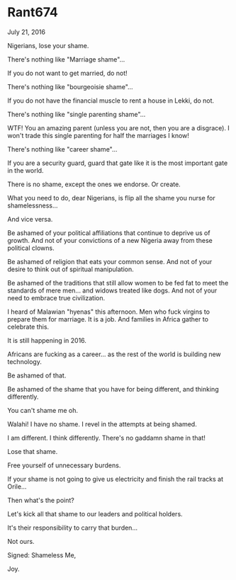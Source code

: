 # Rant674


July 21, 2016

Nigerians, lose your shame.

There's nothing like "Marriage shame"...

If you do not want to get married, do not!

There's nothing like "bourgeoisie shame"...

If you do not have the financial muscle to rent a house in Lekki, do not.

There's nothing like "single parenting shame"...

WTF! You an amazing parent (unless you are not, then you are a disgrace). I won't trade this single parenting for half the marriages I know! 

There's nothing like "career shame"...

If you are a security guard, guard that gate like it is the most important gate in the world.

There is no shame, except the ones we endorse. Or create.

What you need to do, dear Nigerians, is flip all the shame you nurse for shamelessness...

And vice versa.

Be ashamed of your political affiliations that continue to deprive us of growth. And not of your convictions of a new Nigeria away from these political clowns.

Be ashamed of religion that eats your common sense. And not of your desire to think out of spiritual manipulation. 

Be ashamed of the traditions that still allow women to be fed fat to meet the standards of mere men... and widows treated like dogs. And not of your need to embrace true civilization. 

I heard of Malawian "hyenas" this afternoon. Men who fuck virgins to prepare them for marriage. It is a job. And families in Africa gather to celebrate this.

It is still happening in 2016.

Africans are fucking as a career... as the rest of the world is building new technology. 

Be ashamed of that. 

Be ashamed of the shame that you have for being different, and thinking differently. 

You can't shame me oh.

Walahi! I have no shame. I revel in the attempts at being shamed.

I am different. I think differently. There's no gaddamn shame in that!

Lose that shame.

Free yourself of unnecessary burdens.

If your shame is not going to give us electricity and finish the rail tracks at Orile...

Then what's the point?

Let's kick all that shame to our leaders and political holders.

It's their responsibility to carry that burden...

Not ours.

Signed: Shameless Me,

Joy.